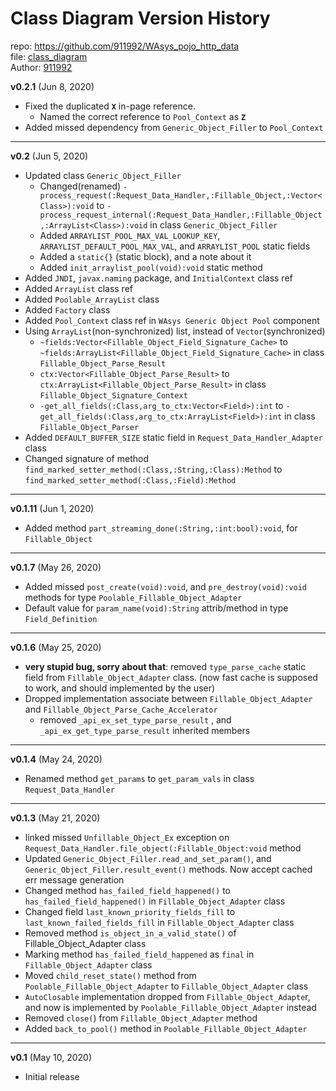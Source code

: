 # Class Diagram Version History
repo: https://github.com/911992/WAsys_pojo_http_data  
file: [class_diagram](./class_diagram.svg)  
Author: [911992](https://github.com/911992)  

**v0.2.1** (Jun 8, 2020)

* Fixed the duplicated **`X`** in-page reference.
    * Named the correct reference to `Pool_Context` as **`Z`**
* Added missed dependency from `Generic_Object_Filler` to `Pool_Context`

<hr/>

**v0.2** (Jun 5, 2020)

* Updated class `Generic_Object_Filler`
    * Changed(renamed) `-process_request(:Request_Data_Handler,:Fillable_Object,:Vector<Class>):void` to `-process_request_internal(:Request_Data_Handler,:Fillable_Object,:ArrayList<Class>):void` in class `Generic_Object_Filler`
    * Added `ARRAYLIST_POOL_MAX_VAL_LOOKUP_KEY`, `ARRAYLIST_DEFAULT_POOL_MAX_VAL`, and `ARRAYLIST_POOL` static fields
    * Added a `static{}` (static block), and a note about it
    * Added `init_arraylist_pool(void):void` static method 
* Added `JNDI`, `javax.naming` package, and `InitialContext` class ref
* Added `ArrayList` class ref
* Added `Poolable_ArrayList` class
* Added `Factory` class
* Added `Pool_Context` class ref in `WAsys Generic Object Pool` component
* Using `ArrayList`(non-synchronized) list, instead of `Vector`(synchronized)
    * `~fields:Vector<Fillable_Object_Field_Signature_Cache>` to `~fields:ArrayList<Fillable_Object_Field_Signature_Cache>` in class `Fillable_Object_Parse_Result`
    * `ctx:Vector<Fillable_Object_Parse_Result>` to `ctx:ArrayList<Fillable_Object_Parse_Result>` in class `Fillable_Object_Signature_Context`
    * `-get_all_fields(:Class,arg_to_ctx:Vector<Field>):int` to `-get_all_fields(:Class,arg_to_ctx:ArrayList<Field>):int` in class `Fillable_Object_Parser`
* Added `DEFAULT_BUFFER_SIZE` static field in `Request_Data_Handler_Adapter` class
* Changed signature of  method `find_marked_setter_method(:Class,:String,:Class):Method` to `find_marked_setter_method(:Class,:Field):Method`

<hr/>

**v0.1.11** (Jun 1, 2020)

* Added method `part_streaming_done(:String,:int:bool):void`, for `Fillable_Object`

<hr/>

**v0.1.7** (May 26, 2020)

* Added missed `post_create(void):void`, and `pre_destroy(void):void` methods for type `Poolable_Fillable_Object_Adapter`
* Default value for `param_name(void):String` attrib/method in type `Field_Definition`

<hr/>

**v0.1.6** (May 25, 2020)  

* **very stupid bug, sorry about that**: removed `type_parse_cache` static field from `Fillable_Object_Adapter` class. (now fast cache is supposed to work, and should implemented by the user)
* Dropped implementation associate between `Fillable_Object_Adapter` and `Fillable_Object_Parse_Cache_Accelerator`
    * removed `_api_ex_set_type_parse_result` , and `_api_ex_get_type_parse_result` inherited members

<hr/>

**v0.1.4** (May 24, 2020)  

* Renamed method `get_params` to `get_param_vals` in class `Request_Data_Handler`

<hr/>

**v0.1.3** (May 21, 2020)  

* linked missed `Unfillable_Object_Ex` exception on `Request_Data_Handler.file_object(:Fillable_Object:void` method
* Updated `Generic_Object_Filler.read_and_set_param()`, and `Generic_Object_Filler.result_event()` methods. Now accept cached err message generation
* Changed method `has_failed_field_happened()` to `has_failed_field_happened()` in `Fillable_Object_Adapter` class
* Changed field `last_known_priority_fields_fill` to `last_known_failed_fields_fill` in `Fillable_Object_Adapter` class
* Removed method `is_object_in_a_valid_state()` of Fillable_Object_Adapter class
* Marking method `has_failed_field_happened` as `final` in `Fillable_Object_Adapter` class
* Moved `child_reset_state()` method from `Poolable_Fillable_Object_Adapter` to `Fillable_Object_Adapter` class
* `AutoClosable` implementation dropped from `Fillable_Object_Adapte`r, and now is implemented by `Poolable_Fillable_Object_Adapter` instead
* Removed `close(`) from `Fillable_Object_Adapter` method
* Added `back_to_pool()` method in `Poolable_Fillable_Object_Adapter`

<hr/>

**v0.1** (May 10, 2020)

* Initial release